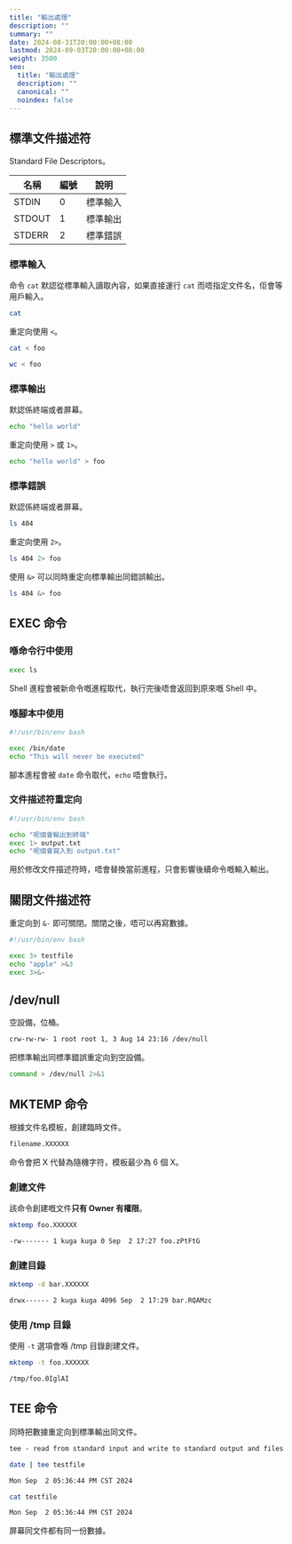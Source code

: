 ```yaml
---
title: "輸出處理"
description: ""
summary: ""
date: 2024-08-31T20:00:00+08:00
lastmod: 2024-09-03T20:00:00+08:00
weight: 3500
seo:
  title: "輸出處理"
  description: ""
  canonical: ""
  noindex: false
---
```


## 標準文件描述符

Standard File Descriptors。

| 名稱     | 編號 | 說明   |
| ------ | -- | ---- |
| STDIN  | 0  | 標準輸入 |
| STDOUT | 1  | 標準輸出 |
| STDERR | 2  | 標準錯誤 |

### 標準輸入

命令 `cat` 默認從標準輸入讀取內容，如果直接運行 `cat` 而唔指定文件名，佢會等用戶輸入。

```bash {frame="none"}
cat
```

重定向使用 `<`。

```bash {frame="none"}
cat < foo
```

```bash {frame="none"}
wc < foo
```

### 標準輸出

默認係終端或者屏幕。

```bash {frame="none"}
echo "hello world"
```

重定向使用 `>` 或 `1>`。

```bash {frame="none"}
echo "hello world" > foo
```

### 標準錯誤

默認係終端或者屏幕。

```bash {frame="none"}
ls 404
```

重定向使用 `2>`。

```bash {frame="none"}
ls 404 2> foo
```

使用 `&>` 可以同時重定向標準輸出同錯誤輸出。

```bash {frame="none"}
ls 404 &> foo
```

## EXEC 命令

### 喺命令行中使用

```bash {frame="none"}
exec ls
```

Shell 進程會被新命令嘅進程取代，執行完後唔會返回到原來嘅 Shell 中。

### 喺腳本中使用

```bash {frame="none"}
#!/usr/bin/env bash

exec /bin/date
echo "This will never be executed"
```

腳本進程會被 `date` 命令取代，`echo` 唔會執行。

### 文件描述符重定向

```bash {frame="none"}
#!/usr/bin/env bash

echo "呢個會輸出到終端"
exec 1> output.txt
echo "呢個會寫入到 output.txt"
```

用於修改文件描述符時，唔會替換當前進程，只會影響後續命令嘅輸入輸出。

## 關閉文件描述符

重定向到 `&-` 即可關閉。關閉之後，唔可以再寫數據。

```bash {frame="none"}
#!/usr/bin/env bash

exec 3> testfile
echo "apple" >&3
exec 3>&-
```

## /dev/null

空設備，位桶。

```bash {frame="none"}
crw-rw-rw- 1 root root 1, 3 Aug 14 23:16 /dev/null
```

把標準輸出同標準錯誤重定向到空設備。

```bash {frame="none"}
command > /dev/null 2>&1
```

## MKTEMP 命令

根據文件名模板，創建臨時文件。

```bash {frame="none"}
filename.XXXXXX
```

命令會把 X 代替為隨機字符，模板最少為 6 個 X。

### 創建文件

該命令創建嘅文件**只有 Owner 有權限**。

```bash {frame="none"}
mktemp foo.XXXXXX
```

```bash {frame="none"}
-rw------- 1 kuga kuga 0 Sep  2 17:27 foo.zPtFtG
```

### 創建目錄

```bash {frame="none"}
mktemp -d bar.XXXXXX
```

```bash {frame="none"}
drwx------ 2 kuga kuga 4096 Sep  2 17:29 bar.RQAMzc
```

### 使用 /tmp 目錄

使用 `-t` 選項會喺 /tmp 目錄創建文件。

```bash {frame="none"}
mktemp -t foo.XXXXXX
```

```bash {frame="none"}
/tmp/foo.0IglAI
```

## TEE 命令

同時把數據重定向到標準輸出同文件。

```txt {frame="none"}
tee - read from standard input and write to standard output and files
```

```bash {frame="none"}
date | tee testfile
```

```bash {frame="none"}
Mon Sep  2 05:36:44 PM CST 2024
```

```bash {frame="none"}
cat testfile
```

```bash {frame="none"}
Mon Sep  2 05:36:44 PM CST 2024
```

屏幕同文件都有同一份數據。
